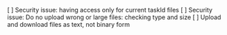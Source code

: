 [ ] Security issue: having access only for current taskId files
[ ] Security issue: Do no upload wrong or large files: checking type and size
[ ] Upload and download files as text, not binary form
